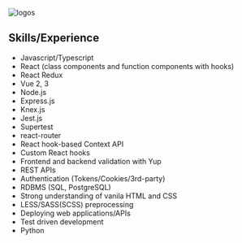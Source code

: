 
![logos](https://user-images.githubusercontent.com/59832609/150705945-f8735b55-8d8e-4264-b147-0287277d48cf.png)

## Skills/Experience
  - Javascript/Typescript
  - React (class components and function components with hooks)
  - React Redux
  - Vue 2, 3
  - Node.js
  - Express.js
  - Knex.js
  - Jest.js
  - Supertest
  - react-router
  - React hook-based Context API
  - Custom React hooks
  - Frontend and backend validation with Yup
  - REST APIs
  - Authentication (Tokens/Cookies/3rd-party)
  - RDBMS (SQL, PostgreSQL)
  - Strong understanding of vanila HTML and CSS
  - LESS/SASS(SCSS) preprocessing 
  - Deploying web applications/APIs
  - Test driven development
  - Python


